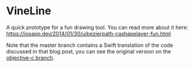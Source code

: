 VineLine
=========

A quick prototype for a fun drawing tool. You can read more about it here: https://iosapp.dev/2014/01/30/uibezierpath-cashapelayer-fun.html

Note that the master branch contains a Swift translation of the code discussed in that blog post, you can see the original version on the [objective-c branch](https://github.com/mbehan/vine-line/tree/objective-c).
